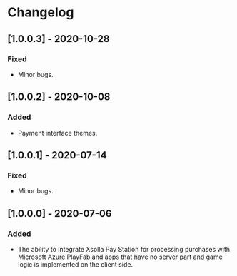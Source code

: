 # Changelog

## [1.0.0.3] - 2020-10-28

### Fixed
- Minor bugs.

## [1.0.0.2] - 2020-10-08 

### Added 
- Payment interface themes.


## [1.0.0.1] - 2020-07-14 

### Fixed
- Minor bugs.


## [1.0.0.0] - 2020-07-06 

### Added 
- The ability to integrate Xsolla Pay Station for processing purchases with Microsoft Azure PlayFab and apps that have no server part and game logic is implemented on the client side.
